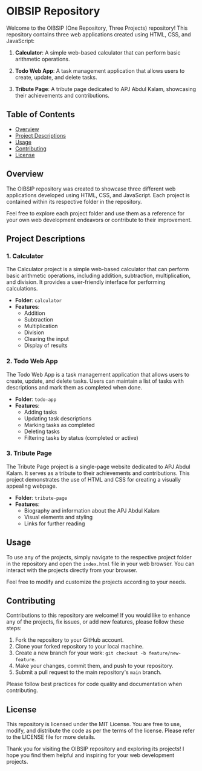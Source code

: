# OIBSIP Repository


Welcome to the OIBSIP (One Repository, Three Projects) repository! This repository contains three web applications created using HTML, CSS, and JavaScript:

1. **Calculator**: A simple web-based calculator that can perform basic arithmetic operations.

2. **Todo Web App**: A task management application that allows users to create, update, and delete tasks.

3. **Tribute Page**: A tribute page dedicated to APJ Abdul Kalam, showcasing their achievements and contributions.

## Table of Contents

- [Overview](#overview)
- [Project Descriptions](#project-descriptions)
- [Usage](#usage)
- [Contributing](#contributing)
- [License](#license)

## Overview

The OIBSIP repository was created to showcase three different web applications developed using HTML, CSS, and JavaScript. Each project is contained within its respective folder in the repository.

Feel free to explore each project folder and use them as a reference for your own web development endeavors or contribute to their improvement.

## Project Descriptions

### 1. Calculator

The Calculator project is a simple web-based calculator that can perform basic arithmetic operations, including addition, subtraction, multiplication, and division. It provides a user-friendly interface for performing calculations.

- **Folder**: `calculator`
- **Features**:
  - Addition
  - Subtraction
  - Multiplication
  - Division
  - Clearing the input
  - Display of results

### 2. Todo Web App

The Todo Web App is a task management application that allows users to create, update, and delete tasks. Users can maintain a list of tasks with descriptions and mark them as completed when done.

- **Folder**: `todo-app`
- **Features**:
  - Adding tasks
  - Updating task descriptions
  - Marking tasks as completed
  - Deleting tasks
  - Filtering tasks by status (completed or active)

### 3. Tribute Page

The Tribute Page project is a single-page website dedicated to APJ Abdul Kalam. It serves as a tribute to their achievements and contributions. This project demonstrates the use of HTML and CSS for creating a visually appealing webpage.

- **Folder**: `tribute-page`
- **Features**:
  - Biography and information about the APJ Abdul Kalam
  - Visual elements and styling
  - Links for further reading

## Usage

To use any of the projects, simply navigate to the respective project folder in the repository and open the `index.html` file in your web browser. You can interact with the projects directly from your browser.

Feel free to modify and customize the projects according to your needs.

## Contributing

Contributions to this repository are welcome! If you would like to enhance any of the projects, fix issues, or add new features, please follow these steps:

1. Fork the repository to your GitHub account.
2. Clone your forked repository to your local machine.
3. Create a new branch for your work: `git checkout -b feature/new-feature`.
4. Make your changes, commit them, and push to your repository.
5. Submit a pull request to the main repository's `main` branch.

Please follow best practices for code quality and documentation when contributing.

## License

This repository is licensed under the MIT License. You are free to use, modify, and distribute the code as per the terms of the license. Please refer to the LICENSE file for more details.

Thank you for visiting the OIBSIP repository and exploring its projects! I hope you find them helpful and inspiring for your web development projects.
